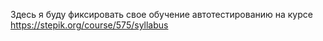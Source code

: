 Здесь я буду фиксировать свое обучение автотестированию на курсе https://stepik.org/course/575/syllabus
